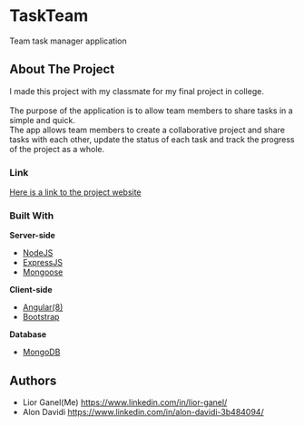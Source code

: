 # TaskTeam
Team task manager application

## About The Project
I made this project with my classmate for my final project in college.<br>
<br>
The purpose of the application is to allow team members to share tasks in a simple and quick.<br>
The app allows team members to create a collaborative project and share tasks with each other, update the status of each task and track the progress of the project as a whole.

### Link
[Here is a link to the project website](https://task-team-app.herokuapp.com/)

### Built With
**Server-side**
- [NodeJS](https://nodejs.org/en/)
- [ExpressJS](https://expressjs.com/)
- [Mongoose](https://mongoosejs.com/)

**Client-side**
- [Angular(8)](https://angular.io/)
- [Bootstrap](https://getbootstrap.com/)

**Database**
- [MongoDB](https://www.mongodb.com/)

## Authors
- Lior Ganel(Me) https://www.linkedin.com/in/lior-ganel/
- Alon Davidi https://www.linkedin.com/in/alon-davidi-3b484094/
